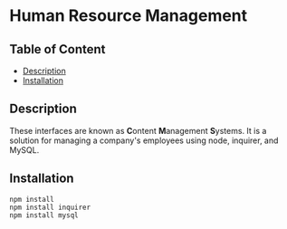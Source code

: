 # Human Resource Management

## Table of Content
- [Description](#Description)
- [Installation](#Installation)

## Description
These interfaces are known as **C**ontent **M**anagement **S**ystems. It is a solution for managing a company's employees using node, inquirer, and MySQL.

## Installation
```
npm install
npm install inquirer
npm install mysql
```
